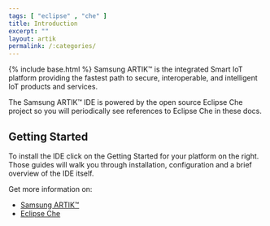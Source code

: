 ```yaml
---
tags: [ "eclipse" , "che" ]
title: Introduction
excerpt: ""
layout: artik
permalink: /:categories/
---
```

{% include base.html %}
Samsung ARTIK™ is the integrated Smart IoT platform providing the fastest path to secure, interoperable, and intelligent IoT products and services.

The Samsung ARTIK™ IDE is powered by the open source Eclipse Che project so you will periodically see references to Eclipse Che in these docs.

## Getting Started
To install the IDE click on the Getting Started for your platform on the right. Those guides will walk you through installation, configuration and a brief overview of the IDE itself.

Get more information on:
- [Samsung ARTIK™](https://www.artik.io/)
- [Eclipse Che](https://eclipse.org/che/)